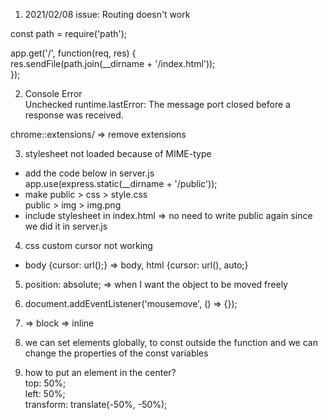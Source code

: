 1. 2021/02/08 issue: Routing doesn't work

const path = require('path');

app.get('/', function(req, res) {  
 res.sendFile(path.join(\_\_dirname + '/index.html'));  
});

2. Console Error  
   Unchecked runtime.lastError: The message port closed before a response was received.

chrome::extensions/ => remove extensions

3. stylesheet not loaded because of MIME-type

- add the code below in server.js  
  app.use(express.static(\_\_dirname + '/public'));
- make public > css > style.css  
   public > img > img.png
- include stylesheet in index.html
  <link rel="stylesheet" href="./css/style.css"> => no need to write public again since we did it in server.js

4.  css custom cursor not working

- body {cursor: url();} => body, html {cursor: url(), auto;}

5. position: absolute; => when I want the object to be moved freely

6. document.addEventListener('mousemove', () => {});

7. <div> => block  
   <span>=> inline

8. we can set elements globally, to const outside the function and we can change the properties of the const variables

9. how to put an element in the center?  
   top: 50%;  
   left: 50%;  
   transform: translate(-50%, -50%);
